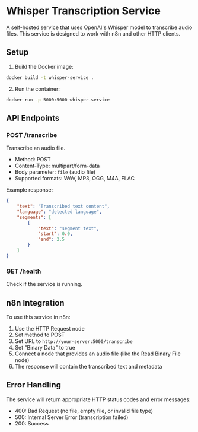 # Whisper Transcription Service

A self-hosted service that uses OpenAI's Whisper model to transcribe audio files. This service is designed to work with n8n and other HTTP clients.

## Setup

1. Build the Docker image:
```bash
docker build -t whisper-service .
```

2. Run the container:
```bash
docker run -p 5000:5000 whisper-service
```

## API Endpoints

### POST /transcribe
Transcribe an audio file.

- Method: POST
- Content-Type: multipart/form-data
- Body parameter: `file` (audio file)
- Supported formats: WAV, MP3, OGG, M4A, FLAC

Example response:
```json
{
    "text": "Transcribed text content",
    "language": "detected language",
    "segments": [
        {
            "text": "segment text",
            "start": 0.0,
            "end": 2.5
        }
    ]
}
```

### GET /health
Check if the service is running.

## n8n Integration

To use this service in n8n:

1. Use the HTTP Request node
2. Set method to POST
3. Set URL to `http://your-server:5000/transcribe`
4. Set "Binary Data" to true
5. Connect a node that provides an audio file (like the Read Binary File node)
6. The response will contain the transcribed text and metadata

## Error Handling

The service will return appropriate HTTP status codes and error messages:
- 400: Bad Request (no file, empty file, or invalid file type)
- 500: Internal Server Error (transcription failed)
- 200: Success
